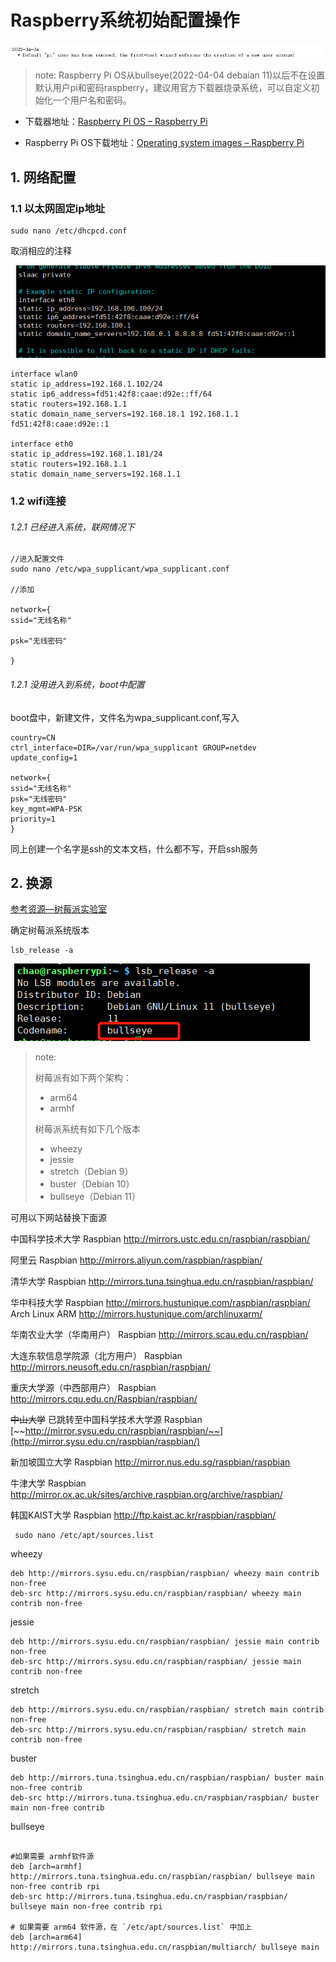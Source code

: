 

# Raspberry系统初始配置操作

![image-20220514215411948](images/image-20220514215411948.png)

> note: Raspberry Pi OS从bullseye(2022-04-04 debaian 11)以后不在设置默认用户pi和密码raspberry，建议用官方下载器烧录系统，可以自定义初始化一个用户名和密码。

- 下载器地址：[Raspberry Pi OS – Raspberry Pi](https://www.raspberrypi.com/software/)

- Raspberry Pi OS下载地址：[Operating system images – Raspberry Pi](https://www.raspberrypi.com/software/operating-systems/)

## 1. 网络配置

### 1.1 以太网固定ip地址

~~~shell
sudo nano /etc/dhcpcd.conf
~~~

取消相应的注释

![image-20220430132728156](images/image-20220430132728156.png)

~~~shell
interface wlan0
static ip_address=192.168.1.102/24
static ip6_address=fd51:42f8:caae:d92e::ff/64
static routers=192.168.1.1
static domain_name_servers=192.168.18.1 192.168.1.1 fd51:42f8:caae:d92e::1

interface eth0
static ip_address=192.168.1.181/24
static routers=192.168.1.1
static domain_name_servers=192.168.1.1
~~~



### 1.2 wifi连接



###### 1.2.1 已经进入系统，联网情况下

~~~
//进入配置文件
sudo nano /etc/wpa_supplicant/wpa_supplicant.conf

//添加

network={
ssid="无线名称"

psk="无线密码"

}

~~~

###### 1.2.1 没用进入到系统，boot中配置

boot盘中，新建文件，文件名为wpa_supplicant.conf,写入

~~~shell
country=CN
ctrl_interface=DIR=/var/run/wpa_supplicant GROUP=netdev
update_config=1

network={
ssid="无线名称"
psk="无线密码"
key_mgmt=WPA-PSK
priority=1
}
~~~

同上创建一个名字是ssh的文本文档，什么都不写，开启ssh服务

## 2. 换源

[参考资源—树莓派实验室](https://shumeipai.nxez.com/2013/08/31/raspbian-chinese-software-source.html)

确定树莓派系统版本

~~~
lsb_release -a
~~~

![image-20220504112334276](images/image-20220504112334276.png)

> note:
>
> 树莓派有如下两个架构：
>
> - arm64
> - armhf
>
> 树莓派系统有如下几个版本
>
> - wheezy
> - jessie
> - stretch（Debian 9）
> - buster（Debian 10）
> - bullseye（Debian 11）

可用以下网站替换下面源

中国科学技术大学
Raspbian http://mirrors.ustc.edu.cn/raspbian/raspbian/

阿里云
Raspbian http://mirrors.aliyun.com/raspbian/raspbian/

清华大学
Raspbian http://mirrors.tuna.tsinghua.edu.cn/raspbian/raspbian/

华中科技大学
Raspbian http://mirrors.hustunique.com/raspbian/raspbian/
Arch Linux ARM http://mirrors.hustunique.com/archlinuxarm/

华南农业大学（华南用户）
Raspbian http://mirrors.scau.edu.cn/raspbian/

大连东软信息学院源（北方用户）
Raspbian http://mirrors.neusoft.edu.cn/raspbian/raspbian/

重庆大学源（中西部用户）
Raspbian http://mirrors.cqu.edu.cn/Raspbian/raspbian/

~~中山大学~~ 已跳转至中国科学技术大学源
Raspbian [~~http://mirror.sysu.edu.cn/raspbian/raspbian/~~](http://mirror.sysu.edu.cn/raspbian/raspbian/)

新加坡国立大学
Raspbian http://mirror.nus.edu.sg/raspbian/raspbian

牛津大学
Raspbian http://mirror.ox.ac.uk/sites/archive.raspbian.org/archive/raspbian/

韩国KAIST大学
Raspbian http://ftp.kaist.ac.kr/raspbian/raspbian/

~~~
 sudo nano /etc/apt/sources.list 
~~~



wheezy

~~~
deb http://mirrors.sysu.edu.cn/raspbian/raspbian/ wheezy main contrib non-free
deb-src http://mirrors.sysu.edu.cn/raspbian/raspbian/ wheezy main contrib non-free
~~~

jessie

~~~
deb http://mirrors.sysu.edu.cn/raspbian/raspbian/ jessie main contrib non-free
deb-src http://mirrors.sysu.edu.cn/raspbian/raspbian/ jessie main contrib non-free
~~~

stretch

~~~
deb http://mirrors.sysu.edu.cn/raspbian/raspbian/ stretch main contrib non-free
deb-src http://mirrors.sysu.edu.cn/raspbian/raspbian/ stretch main contrib non-free
~~~

buster

~~~
deb http://mirrors.tuna.tsinghua.edu.cn/raspbian/raspbian/ buster main non-free contrib
deb-src http://mirrors.tuna.tsinghua.edu.cn/raspbian/raspbian/ buster main non-free contrib
~~~

bullseye

~~~

#如果需要 armhf软件源
deb [arch=armhf] http://mirrors.tuna.tsinghua.edu.cn/raspbian/raspbian/ bullseye main non-free contrib rpi
deb-src http://mirrors.tuna.tsinghua.edu.cn/raspbian/raspbian/ bullseye main non-free contrib rpi

# 如果需要 arm64 软件源，在 `/etc/apt/sources.list` 中加上
deb [arch=arm64] http://mirrors.tuna.tsinghua.edu.cn/raspbian/multiarch/ bullseye main
~~~

